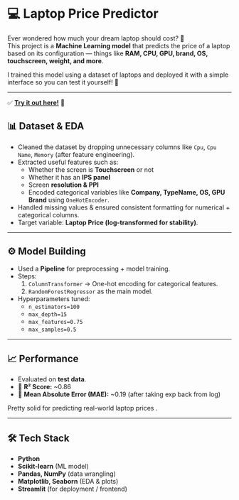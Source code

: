 # 💻 Laptop Price Predictor  

Ever wondered how much your dream laptop should cost? 🤔  
This project is a **Machine Learning model** that predicts the price of a laptop based on its configuration — things like **RAM, CPU, GPU, brand, OS, touchscreen, weight, and more**.  

I trained this model using a dataset of laptops and deployed it with a simple interface so you can test it yourself! 🚀  

---
✅ **[Try it out here!](https://laptop-predictor-vimo.streamlit.app/)** 🚀  

## 📊 Dataset & EDA  
- Cleaned the dataset by dropping unnecessary columns like `Cpu`, `Cpu Name`, `Memory` (after feature engineering).  
- Extracted useful features such as:  
  - Whether the screen is **Touchscreen** or not  
  - Whether it has an **IPS panel**  
  - Screen **resolution & PPI**  
  - Encoded categorical variables like **Company, TypeName, OS, GPU Brand** using `OneHotEncoder`.  
- Handled missing values & ensured consistent formatting for numerical + categorical columns.  
- Target variable: **Laptop Price (log-transformed for stability)**.  

---

## ⚙️ Model Building  
- Used a **Pipeline** for preprocessing + model training.  
- Steps:  
  1. `ColumnTransformer` → One-hot encoding for categorical features.  
  2. `RandomForestRegressor` as the main model.  
- Hyperparameters tuned:  
  - `n_estimators=100`  
  - `max_depth=15`  
  - `max_features=0.75`  
  - `max_samples=0.5`  

---

## 📈 Performance  
- Evaluated on **test data**.  
- 📌 **R² Score:** ~0.86  
- 📌 **Mean Absolute Error (MAE):** ~0.19 (after taking exp back from log)  

Pretty solid for predicting real-world laptop prices .  

---

## 🛠️ Tech Stack  
- **Python** 
- **Scikit-learn** (ML model)  
- **Pandas, NumPy** (data wrangling)  
- **Matplotlib, Seaborn** (EDA & plots)  
- **Streamlit** (for deployment / frontend)  
